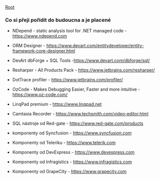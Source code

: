 [Root](../README.md)
 
### Co si přeji pořídit do budoucna a je placené

- NDepend - static analysis tool for .NET managed code - https://www.ndepend.com
- ORM Designer - https://www.devart.com/entitydeveloper/entity-framework-core-designer.html
- DevArt dbForge + SQL Tools -https://www.devart.com/dbforge/sql/
- Resharper - All Products Pack - https://www.jetbrains.com/resharper/
- DotTrace profiler - https://www.jetbrains.com/profiler/
- OzCode - Makes Debugging Easier, Faster and more intuitive - https://www.oz-code.com/
- LinqPad  premium - https://www.linqpad.net
- Camtasia Recorder - https://www.techsmith.com/video-editor.html

- SQL nástroje od Red-gate - https://www.red-gate.com/products
- komponenty od Syncfusion - https://www.syncfusion.com
- Komponenty od Teleriku -  https://www.telerik.com
- Komponenty od DevExpress - https://www.devexpress.com
- Komponenty od Infragistics - https://www.infragistics.com
- Komponenty od GrapeCity - https://www.grapecity.com